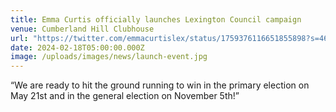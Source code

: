 ```yaml
---
title: Emma Curtis officially launches Lexington Council campaign
venue: Cumberland Hill Clubhouse
url: "https://twitter.com/emmacurtislex/status/1759376116651855898?s=46"
date: 2024-02-18T05:00:00.000Z
image: /uploads/images/news/launch-event.jpg
---
```


“We are ready to hit the ground running to win in the primary election on May 21st and in the general election on November 5th!”
